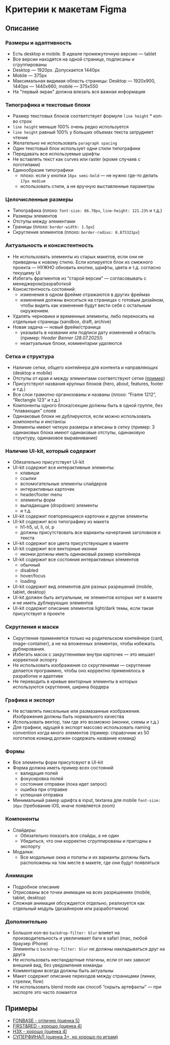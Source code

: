 # Критерии к макетам Figma

## Описание

### Размеры и адаптивность

- Есть desktop и mobile. В идеале промежуточную версию — tablet
- Все версии находятся на одной странице, подписаны и сгруппированы
- Desktop — 1920px. Допускается 1440px
- Mobile — 375px
- Максимальная видимая область страницы: Desktop — 1920х900, 1440px — 1440x660, mobile — 375х550
- На "первый экран" должна влезать вся важная информация
<!-- Если предполагается скроллинг — фрейм должен быть увеличен по высоте, не использовать clip-content без необходимости ❓ -->



### Типографика и текстовые блоки

- Размер текстовых блоков соответствует формуле `line height` * кол-во строк <!-- (High) -->
- `line height` меньше 100% очень редко используется <!-- (High) -->
- `line height` равный 100% у больших объемах текста затрудняет чтение <!-- (High) -->
- Желательно не использовать `paragraph spacing` <!-- (Low) -->
- Один текстовый блок использует одни стили типографики
- Передавать все используемые шрифты
- Не вставлять текст как curves или raster (кроме случаев с логотипами)
- Единообразие типографики 
  - плохо: если у кнопки `16px semi-bold` — не нужно где-то делать `17px medium`
  - использовать стили, а не вручную выставленные параметры



### Целочисленные размеры

- Типографика (плохо: `font-size: 66.78px`, `line-height: 121.23%` и т.д.)
- Размеры элементов
- Отступы между элементами
- Границы (плохо: `border-width: 1.5px`)
- Скругления элементов (плохо: `border-radius: 8.875321px`)



### Актуальность и консистентность

- Не использовать элементы из старых макетов, если они не приведены к новому стилю. Если копируется блок из смежного проекта — НУЖНО обновить кнопки, шрифты, цвета и т.д. согласно текущему UI
- Избегать фрагментов из “старой версии” — согласовывать с менеджером/разработкой
- Консистентность состояний:
  - изменения в одном фрейме отражаются в других фреймах
  - изменения должны вноситься на страницах с готовым дизайном, чтобы видеть как изменения будут вести себя с остальным окружением.
- Удалять черновики и временные элементы, либо переносить на отдельные страницы (sandbox, draft, archive)
- Новая задача — новый фрейм/страница
  - указывать в названии или подписи дату изменений и область (пример: _Header Banner (28.07.2025)_)
  - неактуальные блоки, комментарии удаляются



### Сетка и структура

- Наличие сетки, общего контейнера для контента и направляющих (desktop и mobile)
- Отступы от края и между элементами соответствуют сетке ([пример](./grid/grid-offset.md))
- Присутствуют названия крупных блоков (hero, about, features, footer и т.д.)
- Все слои грамотно организованы и названы (плохо: “Frame 1212”, “Rectangle 123” и т.д.)
- Компоненты одного блока/секции должны быть в одной группе, без “плавающих” слоев
- Одинаковые блоки не дублируются, если можно использовать компоненты и инстансы
- Элементы имеют четкую размеры и вписаны в сетку (пример: 3 одинаковых блока имеют одинаковые отступы, одинаковую структуру, одинаковое выравнивание)



### Наличие UI-kit, который содержит

- Обязательно присутствует UI-kit
- UI-kit содержит все интерактивные элементы:
  - клавиши
  - ссылки
  - вспомогательные элементы слайдеров
  - интерактивных карточек
  - header/footer menu
  - элементы форм
  - выпадающие (dropdown) элементы
  - и т.д.
- UI-kit содержит повторяющиеся карточки и другие элементы
- UI-kit содержит всю типографику из макета
  - h1-h5, ul, li, ol, p
  - должны присутствовать все варианты начертания заголовков и текста
- UI-kit содержит все цвета присутствующие в макете 
- UI-kit содержит все векторные иконки
  - иконки должны иметь одинаковый размер контейнера
- UI-kit содержит все состояния интерактивных элементов
  - обычный
  - disabled
  - hover/focus
  - loading
- UI-kit содержит вид элементов для разных разрешений (mobile, tablet, desktop)
- UI-kit должен быть актуальным, не элементов которых нет в макете и не иметь дублирующих элементов
- UI-kit содержит описание элементов light/dark темы, если такая присутствует в проекте



### Скругления и маски

- Скругление применяется только на родительском контейнере (card, image-container), а не на вложенных элементах, чтобы избежать дублирования.
- Избегать масок с закруглениями внутри карточек — это мешает корректной эспорту
- Не использовать изображения со скруглениями — скругление делается программно, чтобы оно корректно применялось в разработке и адаптиве
- Не переводить в кривые векторные элементы в которых используются скругления, ширина бордера



### Графика и экспорт

- Не вставлять пиксельные или размазанные изображения. Изображения должны быть нормального качества
- Использовать вектор, там где это возможно (иконки, схемы и т.д.)
- Для графики, идущей в экспорт массово использовать naming convention когда много элементов (пример: справочник из 50 логотипов команд должен содержать название команд)
<!-- - Что видно в Figma — должно точно экспортироваться без эффекта “на глаз” -->



### Формы

- Все элементы форм присутсвуют в UI-kit
- Форма должна иметь пример всех состояний
  - валидация полей
  - фокусировка полей
  - состояние отправки (пока идет запрос)
  - ошибка при отправке
  - успешная отправка
- Минимальный рамер шрифта в input, textarea для mobile `font-size: 16px` (требование iOS, иначе появляется zoom)



### Компоненты

- Слайдеры:
  - Обязательно показать все слайды, а не один
  - Убедиться, что они корректно сгруппированы и пригодны к экспорту
- Модалки:
  - Все модальные окна и попапы и их варианты должны быть расположены на том месте в макете, где они будут появляться



### Анимации

- Подробное описание
- Отрисованы все точки анимации на всех разрешениях (mobile, tablet, desktop)
- Сложная анимация обсуждается отдельно, реализуется как отдельный модуль (дизайнером или разработчиком)



### Дополнительно

- Большое кол-во `backdrop-filter: blur` влияет на производительность и увеличивает баги в safari (mac, любой браузер iPhone)
- Элементы с `backdrop-filter: blur` не должны накладываться друг на друга
- Не использовать нестандартные плагины, если от них зависит внешний вид, без уведомления команды
- Комментарии всегда должны быть актуальны
- Макет содержит описание переходов между страницами (линки, стрелки, flow)
- Не использовать blend mode как способ “скрыть артефакты” — при экспорте это часто ломается



## Примеры

- [FONBASE - отлично (оценка 5)](https://www.figma.com/design/me2Ywhsi47WM0nD0EAaKHg/Fonbet-Fonbase-2025?node-id=1-4363&t=dg1bAJTs37P56es5-1)
- [FIRST&RED - хорошо (оценка 4)](https://www.figma.com/design/ftYZPPMzx0raBptGrAkdDV/Landing-First-Red?node-id=190-155&t=7cYHjYylYGudUyVb-1)
- [НЗХ - хорошо (оценка 4)](https://www.figma.com/design/rS884dhocejlqSOGxdqLxw/Fonbet-%D0%9D%D0%97%D0%A5-2025?node-id=4-23348&t=wjYgI0ZaF3TSSLkA-1)
- [СУПЕРФИНАЛ (оценка 3+, но хорошо по играм)](https://www.figma.com/design/ejvd6EbZ3dpZqzjVOsg809/%D0%A1%D0%A3%D0%9F%D0%95%D0%A0%D0%A4%D0%98%D0%9D%D0%90%D0%9B?node-id=78-136&t=KmYXAg0uuEgUoxzu-1)
